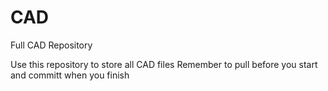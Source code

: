 # CAD
Full CAD Repository

Use this repository to store all CAD files
Remember to pull before you start and committ when you finish
